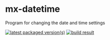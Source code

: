 # mx-datetime
Program for changing the date and time settings

[![latest packaged version(s)](https://repology.org/badge/latest-versions/mx-datetime.svg)](https://repology.org/project/mx-datetime/versions)
[![build result](https://build.opensuse.org/projects/home:mx-packaging/packages/mx-datetime/badge.svg?type=default)](https://software.opensuse.org//download.html?project=home%3Amx-packaging&package=mx-datetime)
